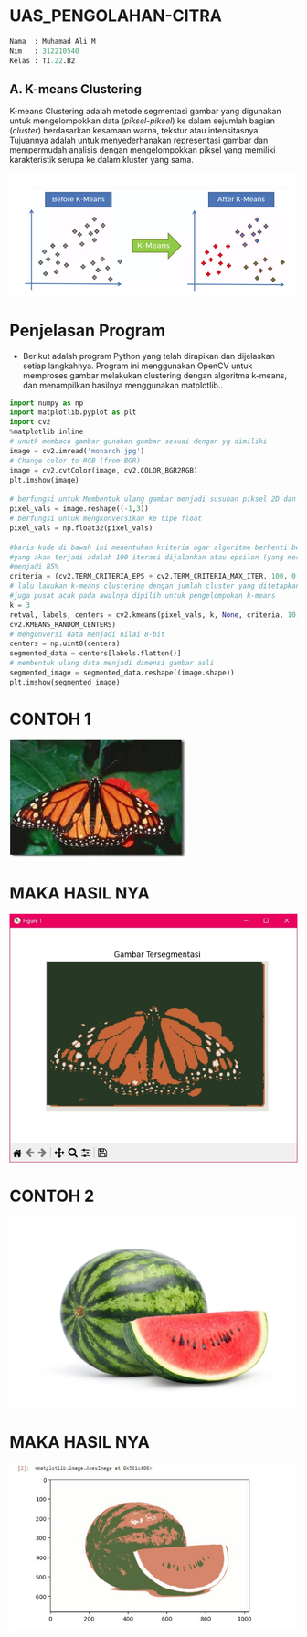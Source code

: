 # UAS_PENGOLAHAN-CITRA

```py
Nama  : Muhamad Ali M
Nim   : 312210540
Kelas : TI.22.B2
```

## A. K-means Clustering

K-means Clustering adalah metode segmentasi gambar yang digunakan untuk mengelompokkan data (_piksel-piksel_) ke dalam sejumlah bagian (_cluster_) berdasarkan kesamaan warna, tekstur atau intensitasnya. Tujuannya adalah untuk menyederhanakan representasi gambar dan mempermudah analisis dengan mengelompokkan piksel yang memiliki karakteristik serupa ke dalam kluster yang sama.

![image](IMG/contoh.png)

# Penjelasan Program

- Berikut adalah program Python yang telah dirapikan dan dijelaskan setiap langkahnya. Program ini menggunakan OpenCV untuk memproses gambar melakukan clustering dengan algoritma k-means, dan menampilkan hasilnya menggunakan matplotlib..

```py
import numpy as np
import matplotlib.pyplot as plt
import cv2
%matplotlib inline
# unutk membaca gambar gunakan gambar sesuai dengan yg dimiliki
image = cv2.imread('monarch.jpg')
# Change color to RGB (from BGR)
image = cv2.cvtColor(image, cv2.COLOR_BGR2RGB)
plt.imshow(image)

# berfungsi untuk Membentuk ulang gambar menjadi susunan piksel 2D dan 3 nilai warna (RGB)
pixel_vals = image.reshape((-1,3))
# berfungsi untuk mengkonversikan ke tipe float
pixel_vals = np.float32(pixel_vals)

#baris kode di bawah ini menentukan kriteria agar algoritme berhenti berjalan,
#yang akan terjadi adalah 100 iterasi dijalankan atau epsilon (yang merupakan akurasi yang dibutuhkan)
#menjadi 85%
criteria = (cv2.TERM_CRITERIA_EPS + cv2.TERM_CRITERIA_MAX_ITER, 100, 0.85)
# lalu lakukan k-means clustering dengan jumlah cluster yang ditetapkan sebagai 3
#juga pusat acak pada awalnya dipilih untuk pengelompokan k-means
k = 3
retval, labels, centers = cv2.kmeans(pixel_vals, k, None, criteria, 10,
cv2.KMEANS_RANDOM_CENTERS)
# mengonversi data menjadi nilai 8-bit
centers = np.uint8(centers)
segmented_data = centers[labels.flatten()]
# membentuk ulang data menjadi dimensi gambar asli
segmented_image = segmented_data.reshape((image.shape))
plt.imshow(segmented_image)
```

# CONTOH 1

![image](IMG/monarch.jpg)

# MAKA HASIL NYA

![image](IMG/monarch2.jpeg)

# CONTOH 2

![image](IMG/S.jpg)

# MAKA HASIL NYA

![image](IMG/Hasil%20S.JPG)
